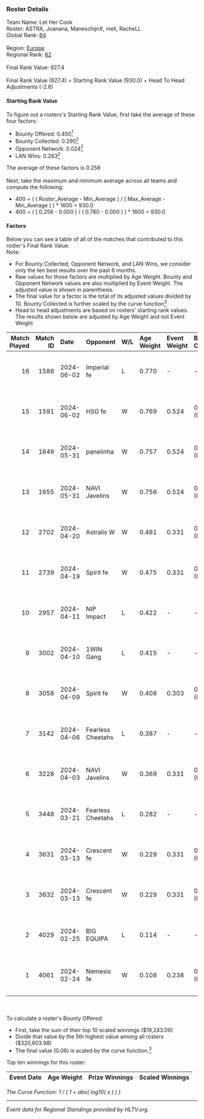 ### Roster Details<br />
Team Name: Let Her Cook<br />
Roster: ASTRA, Joanana, ManeschijnX, meli, RacheLL<br />
Global Rank: [84](../standings_global.md)<br />
<br />
Region: [Europe]( ../standings_europe.md)<br />
Regional Rank: [62]( ../standings_europe.md)<br />
<br />
Final Rank Value:  927.4<br />
<br />
Final Rank Value (927.4) = Starting Rank Value (930.0) + Head To Head Adjustments (-2.6)<br />

#### Starting Rank Value<br />
To figure out a rosters's Starting Rank Value, first take the average of these four factors:<br />
- Bounty Offered: 0.450[<sup>1</sup>](#table2)
- Bounty Collected: 0.295[<sup>2</sup>](#table1)
- Opponent Network: 0.024[<sup>2</sup>](#table1)
- LAN Wins: 0.263[<sup>2</sup>](#table1)

The average of these factors is 0.258<br />
<br />
Next, take the maximum and minimum average across all teams and compute the following:<br />
- 400 + ( ( Roster_Average - Min_Average ) / ( Max_Average - Min_Average ) ) * 1600 = 930.0
- 400 + ( ( 0.258 - 0.000 ) / ( 0.780 - 0.000 ) ) * 1600 = 930.0


#### Factors<br />
Below you can see a table of all of the matches that contributed to this roster's Final Rank Value.<br />
Note:<br />

- For Bounty Collected, Opponent Network, and LAN Wins, we consider only the ten best results over the past 6 months.
- Raw values for those factors are multiplied by Age Weight. Bounty and Opponent Network values are also multiplied by Event Weight. The adjusted value is shown in parenthesis.
- The final value for a factor is the total of its adjusted values divided by 10. Bounty Collected is further scaled by the curve function[<sup>3</sup>](#curveFunction)
- Head to head adjustments are based on rosters' starting rank values. The results shown below are adjusted by Age Weight and not Event Weight
<span id="table1"></span><br />


| Match Played | Match ID | Date       | Opponent          | W/L | Age Weight | Event Weight | Bounty Collected | Opponent Network | LAN Wins  | H2H Adj. | Roster                                     |
| -: | -: | :- | :- | :- | :- | :- | :- | :- | :- | -: | :- |
|           16 |     1588 | 2024-06-02 | Imperial fe       | L   | 0.770      | -            | -                | -                | -         |    -8.16 | ASTRA, Joanana, ManeschijnX, meli, RacheLL |
|           15 |     1591 | 2024-06-02 | HSG fe            | W   | 0.769      | 0.524        | 0.031 (0.013)    | 0.068 (0.027)    | 1 (0.769) |     9.27 | ASTRA, Joanana, ManeschijnX, meli, RacheLL |
|           14 |     1649 | 2024-05-31 | panelinha         | W   | 0.757      | 0.524        | 0.032 (0.013)    | 0.149 (0.059)    | 1 (0.757) |    10.08 | ASTRA, Joanana, ManeschijnX, meli, RacheLL |
|           13 |     1655 | 2024-05-31 | NAVI Javelins     | W   | 0.756      | 0.524        | 0.026 (0.010)    | 0.183 (0.072)    | 1 (0.756) |    10.45 | ASTRA, Joanana, ManeschijnX, meli, RacheLL |
|           12 |     2702 | 2024-04-20 | Astralis W        | W   | 0.481      | 0.331        | 0.002 (0.000)    | 0.061 (0.010)    | 0 (0.000) |     3.17 | ASTRA, Joanana, ManeschijnX, meli, RacheLL |
|           11 |     2739 | 2024-04-19 | Spirit fe         | W   | 0.475      | 0.331        | 0.005 (0.001)    | 0.139 (0.022)    | 0 (0.000) |     2.90 | ASTRA, Joanana, ManeschijnX, meli, RacheLL |
|           10 |     2957 | 2024-04-11 | NIP Impact        | L   | 0.422      | -            | -                | -                | -         |    -9.80 | ASTRA, Joanana, kezziwow, meli, RacheLL    |
|            9 |     3002 | 2024-04-10 | 1WIN Gang         | L   | 0.415      | -            | -                | -                | -         |   -10.70 | ASTRA, Joanana, kezziwow, meli, RacheLL    |
|            8 |     3058 | 2024-04-09 | Spirit fe         | W   | 0.408      | 0.303        | 0.005 (0.001)    | 0.139 (0.017)    | 0 (0.000) |     2.42 | ASTRA, Joanana, kezziwow, meli, RacheLL    |
|            7 |     3142 | 2024-04-06 | Fearless Cheetahs | L   | 0.387      | -            | -                | -                | -         |    -9.59 | ASTRA, Joanana, kezziwow, meli, RacheLL    |
|            6 |     3228 | 2024-04-03 | NAVI Javelins     | W   | 0.369      | 0.331        | 0.026 (0.003)    | 0.183 (0.022)    | 0 (0.000) |     4.23 | ASTRA, Joanana, kezziwow, meli, RacheLL    |
|            5 |     3448 | 2024-03-21 | Fearless Cheetahs | L   | 0.282      | -            | -                | -                | -         |    -7.13 | Joanana, kezziwow, meli, RacheLL, suns1de  |
|            4 |     3631 | 2024-03-13 | Crescent fe       | W   | 0.229      | 0.331        | 0.004 (0.000)    | 0.076 (0.006)    | 0 (0.000) |     1.34 | Joanana, kezziwow, meli, RacheLL, suns1de  |
|            3 |     3632 | 2024-03-13 | Crescent fe       | W   | 0.229      | 0.331        | 0.004 (0.000)    | 0.076 (0.006)    | 0 (0.000) |     1.32 | Joanana, kezziwow, meli, RacheLL, suns1de  |
|            2 |     4029 | 2024-02-25 | BIG EQUIPA        | L   | 0.114      | -            | -                | -                | -         |    -2.55 | Joanana, kezziwow, meli, RacheLL, suns1de  |
|            1 |     4061 | 2024-02-24 | Nemesis fe        | W   | 0.108      | 0.238        | 0.000 (0.000)    | 0.000 (0.000)    | 0 (0.000) |     0.17 | Joanana, kezziwow, meli, RacheLL, suns1de  |

<br />
<span id="table2"></span><br />
To calculate a roster's Bounty Offered:<br />

- First, take the sum of their top 10 scaled winnings ($19,243.06)
- Divide that value by the 5th highest value among all rosters ($320,603.98)
- The final value (0.06) is scaled by the curve function.[<sup>3</sup>](#curveFunction)

Top ten winnings for this roster:<br />

| Event Date | Age Weight | Prize Winnings | Scaled Winnings |
| :- | -: | :- | :- |


<span id="curveFunction"></span>_The Curve Function: 1 / ( 1 + abs( log10( x ) ) )_<br />

---
_Event data for Regional Standings provided by HLTV.org_<br />
